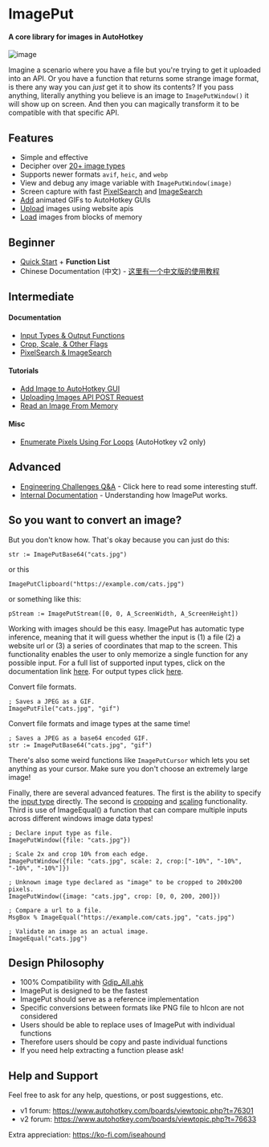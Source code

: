 # ImagePut

#### A core library for images in AutoHotkey

![image](https://github.com/iseahound/ImagePut/assets/9779668/65a563a6-3d95-4819-9ea6-64d5ab00d993)

Imagine a scenario where you have a file but you're trying to get it uploaded into an API. Or you have a function that returns some strange image format, is there any way you can *just* get it to show its contents? If you pass anything, literally anything you believe is an image to `ImagePutWindow()` it will show up on screen. And then you can magically transform it to be compatible with that specific API.

## Features

* Simple and effective
* Decipher over [20+ image types](https://github.com/iseahound/ImagePut/wiki/Quick-Start#accepts)
* Supports newer formats `avif`, `heic`, and `webp`
* View and debug any image variable with `ImagePutWindow(image)`
* Screen capture with fast [PixelSearch](https://github.com/iseahound/ImagePut/wiki/PixelSearch-and-ImageSearch#pixelsearch) and [ImageSearch](https://github.com/iseahound/ImagePut/wiki/PixelSearch-and-ImageSearch#imagesearch)
* [Add](https://github.com/iseahound/ImagePut/wiki/Add-Image-to-AutoHotkey-GUI) animated GIFs to AutoHotkey GUIs
* [Upload](https://github.com/iseahound/ImagePut/wiki/Uploading-Images-API-POST-Request) images using website apis
* [Load](https://github.com/iseahound/ImagePut/wiki/Read-an-Image-From-Memory) images from blocks of memory

## Beginner

* [Quick Start](https://github.com/iseahound/ImagePut/wiki/Quick-Start) + **Function List**
* Chinese Documentation (中文) - [这里有一个中文版的使用教程](https://www.autoahk.com/archives/37246)

## Intermediate

#### Documentation
* [Input Types & Output Functions](https://github.com/iseahound/ImagePut/wiki/Input-Types-&-Output-Functions)
* [Crop, Scale, & Other Flags](https://github.com/iseahound/ImagePut/wiki/Crop,-Scale,-&-Other-Flags)
* [PixelSearch & ImageSearch](https://github.com/iseahound/ImagePut/wiki/PixelSearch-and-ImageSearch)

#### Tutorials
* [Add Image to AutoHotkey GUI](https://github.com/iseahound/ImagePut/wiki/Add-Image-to-AutoHotkey-GUI)
* [Uploading Images API POST Request](https://github.com/iseahound/ImagePut/wiki/Uploading-Images-API-POST-Request)
* [Read an Image From Memory](https://github.com/iseahound/ImagePut/wiki/Read-an-Image-From-Memory)

#### Misc
* [Enumerate Pixels Using For Loops](https://github.com/iseahound/ImagePut/wiki/Enumerate-Pixels-Using-For-Loops) (AutoHotkey v2 only)

## Advanced
* [Engineering Challenges Q&A](https://github.com/iseahound/ImagePut/wiki/Engineering-Challenges-Q&A) - Click here to read some interesting stuff. 
* [Internal Documentation](https://github.com/iseahound/ImagePut/wiki/Internal-Documentation) - Understanding how ImagePut works.  

## So you want to convert an image?

But you don't know how. That's okay because you can just do this:

    str := ImagePutBase64("cats.jpg")

or this

    ImagePutClipboard("https://example.com/cats.jpg")
    
or something like this:

    pStream := ImagePutStream([0, 0, A_ScreenWidth, A_ScreenHeight])
    
Working with images should be this easy. ImagePut has automatic type inference, meaning that it will guess whether the input is (1) a file (2) a website url or (3) a series of coordinates that map to the screen. This functionality enables the user to only memorize a single function for any possible input. For a full list of supported input types, click on the documentation link [here](https://github.com/iseahound/ImagePut/wiki/Input-Types-&-Output-Functions#input-types). For output types click [here](https://github.com/iseahound/ImagePut/wiki/Input-Types-&-Output-Functions#output-functions). 

Convert file formats. 

    ; Saves a JPEG as a GIF. 
    ImagePutFile("cats.jpg", "gif")
    
Convert file formats and image types at the same time!

    ; Saves a JPEG as a base64 encoded GIF. 
    str := ImagePutBase64("cats.jpg", "gif")
    
There's also some weird functions like ```ImagePutCursor``` which lets you set anything as your cursor. Make sure you don't choose an extremely large image! 

Finally, there are several advanced features. The first is the ability to specify the [input type](https://github.com/iseahound/ImagePut/wiki/Input-Types-&-Output-Functions#input-types) directly. The second is [cropping](https://github.com/iseahound/ImagePut/wiki/Crop,-Scale,-&-Other-Flags#crop) and [scaling](https://github.com/iseahound/ImagePut/wiki/Crop,-Scale,-&-Other-Flags#scale) functionality. Third is use of ImageEqual() a function that can compare multiple inputs across different windows image data types!

    ; Declare input type as file.
    ImagePutWindow({file: "cats.jpg"})
    
    ; Scale 2x and crop 10% from each edge.
    ImagePutWindow({file: "cats.jpg", scale: 2, crop:["-10%", "-10%", "-10%", "-10%"]})
    
    ; Unknown image type declared as "image" to be cropped to 200x200 pixels. 
    ImagePutWindow({image: "cats.jpg", crop: [0, 0, 200, 200]})
    
    ; Compare a url to a file.
    MsgBox % ImageEqual("https://example.com/cats.jpg", "cats.jpg")
    
    ; Validate an image as an actual image.
    ImageEqual("cats.jpg")

## Design Philosophy

* 100% Compatibility with [Gdip_All.ahk](https://github.com/buliasz/AHKv2-Gdip)
* ImagePut is designed to be the fastest
* ImagePut should serve as a reference implementation
* Specific conversions between formats like PNG file to hIcon are not considered
* Users should be able to replace uses of ImagePut with individual functions
* Therefore users should be copy and paste individual functions
* If you need help extracting a function please ask!

## Help and Support

Feel free to ask for any help, questions, or post suggestions, etc.

* v1 forum: https://www.autohotkey.com/boards/viewtopic.php?t=76301
* v2 forum: https://www.autohotkey.com/boards/viewtopic.php?t=76633

Extra appreciation: https://ko-fi.com/iseahound
